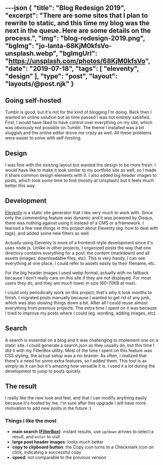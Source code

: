 ---json
{
    "title": "Blog Redesign 2019",
    "excerpt": "There are some sites that I plan to rewrite to static, and this time my blog was the next in the queue. Here are some details on the process.",
    "img": "blog-redesign-2019.png",
    "bgImg": "jo-lanta-68KjM0kfsVo-unsplash.webp",
    "bgImgUrl": "https://unsplash.com/photos/68KjM0kfsVo",
    "date": "2019-07-18",
    "tags": [
        "eleventy",
        "design"
    ],
    "type": "post",
    "layout": "layouts/@post.njk"
}
---

## Going self-hosted

Tumblr is good, but it's not for the kind of blogging I'm doing. Back then I wanted an online solution but as time passed I was not entirely satisfied. First, I would have liked to have control over everything on my site, which was obviously not possible on Tumblr. The theme I installed was a bit sluggish and the online editor drove me crazy as well. All these problems were easier to solve with self-hosting.

## Design

I was fine with the existing layout but wanted the design to be more fresh. I would have like to make it look similar to my portfolio site as well, so I made it share common design elements with it. I also added big header images to posts, which took some time to find (mostly at Unsplash) but it feels much better this way.

## Development

[Eleventy](https://www.11ty.io/) is a static site generator that I like very much to work with. Since only the commenting feature was dynamic and it was powered by Disqus, there was nothing against using it instead of a CMS or a framework. I learned a few new things in this project about Eleventy (eg. how to deal with tags), and added some new filters as well.

Actually using Eleventy is more of a frontend-style development since it's uses node.js. Unlike in other projects, I organized posts the way that one directory contains everything for a post: the content (markdown) and all assets (images, downloadable files, etc). This is very handy, I can see everything at one place, I could refer to assets easily by their filename, etc.

For the big header images I used webp format, actually with no fallback because I don't really care on this site if they are not displayed. For most users they do, and they are much lower in size (60-70KB at max).

I could only periodically work on this project, that's why it took months to finish. I migrated posts manually because I wanted to get rid of any junk, which was also slowing things down a bit. After all I could reuse almost everything from previous projects. The extra time I spent on it was because I tried to improve my posts where I could (eg. wording, adding images, etc).

## Search

A search is essential on a blog and it was challenging to implement one on a static site. I could generate a search.json as they usually do, but this time I did it with my FilterBox utility. Most of the time I spent on this feature was CSS styling, the actual setup was a no-brainer. As often, I realized that there's a need for some extra features, so I added them. This tool is as simply as it can but it's amazing how versatile it is. I used it a lot during the development to jump to posts quickly.

## The result

I really like the new look and feel, and that I can modify anything easily because it's hosted by me. I'm sure after this upgrade I will have more motivation to add new posts in the future :)

### Things I like the most

- **main search ([FilterBox](https://github.com/rolandtoth/FilterBox))**: instant results, use ```up```/```down``` arrows to select a result, and ```enter``` to visit
- **large post header images**: looks much better
- **copy to clipboard button**: the Copy icon turns to a Checkmark icon on click, indicating a successful copy
- **speed**: not comparable to the previous version